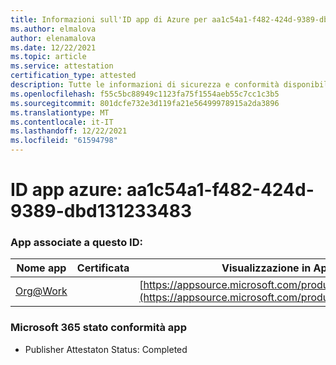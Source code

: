 ```yaml
---
title: Informazioni sull'ID app di Azure per aa1c54a1-f482-424d-9389-dbd131233483
ms.author: elmalova
author: elenamalova
ms.date: 12/22/2021
ms.topic: article
ms.service: attestation
certification_type: attested
description: Tutte le informazioni di sicurezza e conformità disponibili per aa1c54a1-f482-424d-9389-dbd131233483.
ms.openlocfilehash: f55c5bc88949c1123fa75f1554aeb55c7cc1c3b5
ms.sourcegitcommit: 801dcfe732e3d119fa21e56499978915a2da3896
ms.translationtype: MT
ms.contentlocale: it-IT
ms.lasthandoff: 12/22/2021
ms.locfileid: "61594798"
---
```

# <a name="azure-app-id-aa1c54a1-f482-424d-9389-dbd131233483"></a>ID app azure: aa1c54a1-f482-424d-9389-dbd131233483


### <a name="apps-associated-with-this-id"></a>App associate a questo ID:
| **Nome app** | **Certificata** | **Visualizzazione in AppSource** |
|--------------|---------------|-----------------------|
| [Org@Work](https://docs.microsoft.com/microsoft-365-app-certification/forward/WA200002461) |  | [https://appsource.microsoft.com/product/office/WA200002461](https://appsource.microsoft.com/product/office/WA200002461) |

### <a name="microsoft-365-app-compliance-status"></a>Microsoft 365 stato conformità app
- Publisher Attestaton Status: Completed
